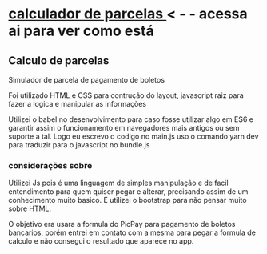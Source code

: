 # <a href="imnotvirus.github.io"> calculador de parcelas </a> < - - acessa ai para ver como está
<h2>Calculo de parcelas</h2>
<p>Simulador de parcela de pagamento de boletos</p>
<p>Foi utilizado HTML e CSS para contrução do layout, javascript raiz para fazer a logica e manipular as informações</p>
<p>Utilizei o babel no desenvolvimento para caso fosse utilizar algo em ES6 e garantir assim o funcionamento em navegadores mais antigos ou sem suporte a tal. Logo eu escrevo o codigo no main.js uso o comando yarn dev para traduzir para o javascript no bundle.js</p>

<h3>considerações sobre</h3>
<p>Utilizei Js pois é uma linguagem de simples manipulação e de facil entendimento para quem quiser pegar e alterar, precisando assim de um conhecimento muito basico. E utilizei o bootstrap para não pensar muito sobre HTML.</p>
<p>O objetivo era usara a formula do PicPay para pagamento de boletos bancarios, porém entrei em contato com a mesma para pegar a formula de calculo e não consegui o resultado que aparece no app.
</p>
